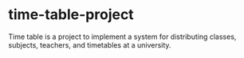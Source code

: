 # time-table-project
Time table is a project to implement a system for distributing classes, subjects, teachers, and timetables at a university.
